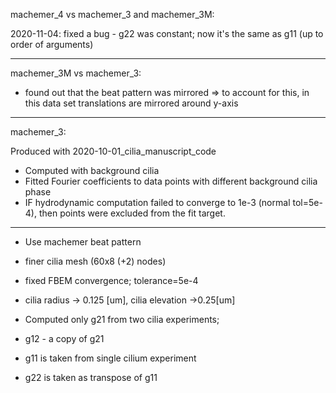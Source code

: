 machemer_4 vs machemer_3 and machemer_3M:

2020-11-04: fixed a bug - g22 was constant; now it's the same as g11 (up to order of arguments)

---
machemer_3M vs machemer_3:
- found out that the beat pattern was mirrored =>
   to account for this, in this data set translations are mirrored around y-axis
   
   
---
machemer_3:

Produced with 2020-10-01_cilia_manuscript_code

- Computed with background cilia
- Fitted Fourier coefficients to data points with different background cilia phase
- IF hydrodynamic computation failed to converge to 1e-3 (normal tol=5e-4), then points were excluded from the fit target.

---
- Use machemer beat pattern
- finer cilia mesh (60x8 (+2) nodes)
- fixed FBEM convergence; tolerance=5e-4
- cilia radius -> 0.125 [um], cilia elevation ->0.25[um]


- Computed only g21 from two cilia experiments;
- g12 - a copy of g21
- g11 is taken from single cilium experiment
- g22 is taken as transpose of g11